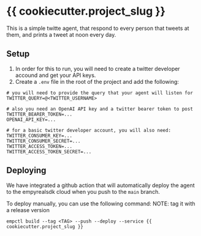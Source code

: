 # {{ cookiecutter.project_slug }}

This is a simple twitte agent, that respond to every person that tweets at them, and prints a tweet at noon every day.

## Setup

1. In order for this to run, you will need to create a twitter developer accound and get your API keys.
2. Create a `.env` file in the root of the project and add the following:

```
# you will need to provide the query that your agent will listen for
TWITTER_QUERY=@<TWITTER_USERNAME>

# also you need an OpenAI API key and a twitter bearer token to post
TWITTER_BEARER_TOKEN=...
OPENAI_API_KEY=...

# for a basic twitter developer account, you will also need:
TWITTER_CONSUMER_KEY=...
TWITTER_CONSUMER_SECRET=...
TWITTER_ACCESS_TOKEN=...
TWITTER_ACCESS_TOKEN_SECRET=...
```

## Deploying

We have integrated a github action that will automatically deploy the agent to the empyrealsdk cloud when you push to the `main` branch.


To deploy manually, you can use the following command:
NOTE: tag it with a release version

```
empctl build --tag <TAG> --push --deploy --service {{ cookiecutter.project_slug }}
```
